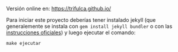 Versión online en: https://trifulca.github.io/

Para iniciar este proyecto deberías tener instalado jekyll
(que generalemente se instala con `gem install jekyll bundler` o con
las [instrucciones oficiales](https://jekyllrb.com/docs/)) y luego
ejecutar el comando:

```
make ejecutar
```
